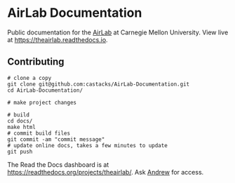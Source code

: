 # AirLab Documentation
Public documentation for the [AirLab](http://theairlab.org/) at Carnegie Mellon University. View live at https://theairlab.readthedocs.io.

## Contributing
```
# clone a copy
git clone git@github.com:castacks/AirLab-Documentation.git
cd AirLab-Documentation/

# make project changes

# build
cd docs/
make html
# commit build files
git commit -am "commit message"
# update online docs, takes a few minutes to update
git push
```

The Read the Docs dashboard is at https://readthedocs.org/projects/theairlab/. Ask [Andrew](http://theairlab.org/team/andrew_jong/) for access.
